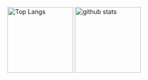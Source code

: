 <p align="left"> 
  <img alt="Top Langs" height="150px" src="https://github-readme-stats.vercel.app/api?username=yuko-807&count_private=true&show_icons=true&theme=merko" />
  <img alt="github stats" height="150px" src="https://github-readme-stats.vercel.app/api/top-langs/?username=yuko-807&layout=compact&theme=onedark" />
</p>
